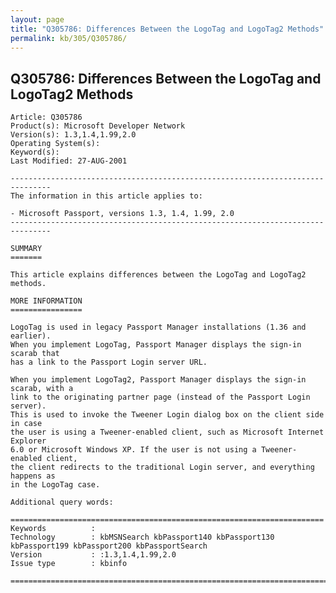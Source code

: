 ```yaml
---
layout: page
title: "Q305786: Differences Between the LogoTag and LogoTag2 Methods"
permalink: kb/305/Q305786/
---
```


## Q305786: Differences Between the LogoTag and LogoTag2 Methods

	Article: Q305786
	Product(s): Microsoft Developer Network
	Version(s): 1.3,1.4,1.99,2.0
	Operating System(s): 
	Keyword(s): 
	Last Modified: 27-AUG-2001
	
	-------------------------------------------------------------------------------
	The information in this article applies to:
	
	- Microsoft Passport, versions 1.3, 1.4, 1.99, 2.0 
	-------------------------------------------------------------------------------
	
	SUMMARY
	=======
	
	This article explains differences between the LogoTag and LogoTag2 methods.
	
	MORE INFORMATION
	================
	
	LogoTag is used in legacy Passport Manager installations (1.36 and earlier).
	When you implement LogoTag, Passport Manager displays the sign-in scarab that
	has a link to the Passport Login server URL.
	
	When you implement LogoTag2, Passport Manager displays the sign-in scarab, with a
	link to the originating partner page (instead of the Passport Login server).
	This is used to invoke the Tweener Login dialog box on the client side in case
	the user is using a Tweener-enabled client, such as Microsoft Internet Explorer
	6.0 or Microsoft Windows XP. If the user is not using a Tweener-enabled client,
	the client redirects to the traditional Login server, and everything happens as
	in the LogoTag case.
	
	Additional query words:
	
	======================================================================
	Keywords          :  
	Technology        : kbMSNSearch kbPassport140 kbPassport130 kbPassport199 kbPassport200 kbPassportSearch
	Version           : :1.3,1.4,1.99,2.0
	Issue type        : kbinfo
	
	=============================================================================
	
